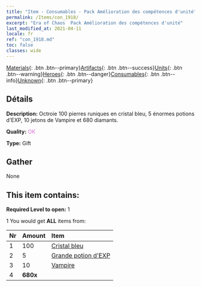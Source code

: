 ```yaml
---
title: "Item - Consumables - Pack Amélioration des compétences d'unité"
permalink: /Items/con_1918/
excerpt: "Era of Chaos  Pack Amélioration des compétences d'unité"
last_modified_at: 2021-04-11
locale: fr
ref: "con_1918.md"
toc: false
classes: wide
---
```

 [Materials](/fr/Items/){: .btn .btn--primary}[Artifacts](/fr/Items/Artifacts/){: .btn .btn--success}[Units](/fr/Items/Units/){: .btn .btn--warning}[Heroes](/fr/Items/Heroes/){: .btn .btn--danger}[Consumables](/fr/Items/Consumables/){: .btn .btn--info}[Unknown](/fr/Items/Unknown/){: .btn .btn--primary}

## Détails
 **Description:** Octroie 100 pierres runiques en cristal bleu, 5 énormes potions d'EXP, 10 jetons de Vampire et 680 diamants.

 **Quality:** <span style="color: #DA70D6">OK</span>

 **Type:** Gift

## Gather

  None

## This item contains:

 **Required Level to open:** 1

 1 You would get **ALL** items  from:

  | Nr | Amount |     Item    |
  |:---|:-------|:------------|
  | 1 | 100 | [Cristal bleu](/fr/Items/con_716/) | 
  | 2 | 5 | [Grande potion d'EXP](/fr/Items/con_702/) | 
  | 3 | 10 | [Vampire](/fr/Items/unt_211/) | 
  | 4 |  **680x** | <i class="fas fa-gem"/> |  | 
